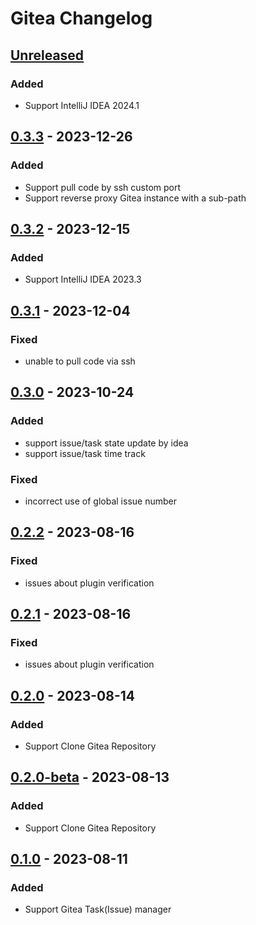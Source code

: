 <!-- Keep a Changelog guide -> https://keepachangelog.com -->

# Gitea Changelog

## [Unreleased]

### Added

- Support IntelliJ IDEA 2024.1

## [0.3.3] - 2023-12-26

### Added

- Support pull code by ssh custom port
- Support reverse proxy Gitea instance with a sub-path

## [0.3.2] - 2023-12-15

### Added

- Support IntelliJ IDEA 2023.3

## [0.3.1] - 2023-12-04

### Fixed

- unable to pull code via ssh

## [0.3.0] - 2023-10-24

### Added

- support issue/task state update by idea
- support issue/task time track

### Fixed

- incorrect use of global issue number

## [0.2.2] - 2023-08-16

### Fixed

- issues about plugin verification

## [0.2.1] - 2023-08-16

### Fixed

- issues about plugin verification

## [0.2.0] - 2023-08-14

### Added

- Support Clone Gitea Repository

## [0.2.0-beta] - 2023-08-13

### Added

- Support Clone Gitea Repository

## [0.1.0] - 2023-08-11

### Added

- Support Gitea Task(Issue) manager

[Unreleased]: https://github.com/LeonDevLifeLog/gitea-idea-plugin/compare/v0.3.3...HEAD
[0.3.3]: https://github.com/LeonDevLifeLog/gitea-idea-plugin/compare/v0.3.2...v0.3.3
[0.3.2]: https://github.com/LeonDevLifeLog/gitea-idea-plugin/compare/v0.3.1...v0.3.2
[0.3.1]: https://github.com/LeonDevLifeLog/gitea-idea-plugin/compare/v0.3.0...v0.3.1
[0.3.0]: https://github.com/LeonDevLifeLog/gitea-idea-plugin/compare/v0.2.2...v0.3.0
[0.2.2]: https://github.com/LeonDevLifeLog/gitea-idea-plugin/compare/v0.2.1...v0.2.2
[0.2.1]: https://github.com/LeonDevLifeLog/gitea-idea-plugin/compare/v0.2.0...v0.2.1
[0.2.0]: https://github.com/LeonDevLifeLog/gitea-idea-plugin/compare/v0.2.0-beta...v0.2.0
[0.2.0-beta]: https://github.com/LeonDevLifeLog/gitea-idea-plugin/compare/v0.1.0...v0.2.0-beta
[0.1.0]: https://github.com/LeonDevLifeLog/gitea-idea-plugin/commits/v0.1.0
